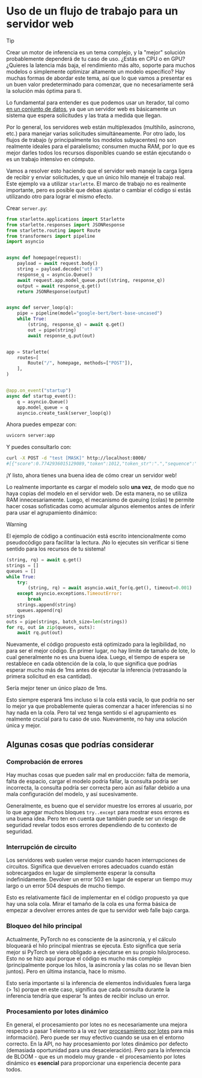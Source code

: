 <!--⚠️ Note that this file is in Markdown but contain specific syntax for our doc-builder (similar to MDX) that may not be
rendered properly in your Markdown viewer.
-->

# Uso de un flujo de trabajo para un servidor web

> [!TIP]
> Crear un motor de inferencia es un tema complejo, y la "mejor" solución probablemente dependerá de tu caso de uso. ¿Estás en CPU o en GPU? ¿Quieres la latencia más baja, el rendimiento más alto, soporte para muchos modelos o simplemente optimizar altamente un modelo específico? Hay muchas formas de abordar este tema, así que lo que vamos a presentar es un buen valor predeterminado para comenzar, que no necesariamente será la solución más óptima para ti.


Lo fundamental para entender es que podemos usar un iterador, tal como [en un conjunto de datos](pipeline_tutorial#uso-de-pipelines-en-un-conjunto-de-datos), ya que un servidor web es básicamente un sistema que espera solicitudes y las trata a medida que llegan.

Por lo general, los servidores web están multiplexados (multihilo, asíncrono, etc.) para manejar varias solicitudes simultáneamente. Por otro lado, los flujos de trabajo (y principalmente los modelos subyacentes) no son realmente ideales para el paralelismo; consumen mucha RAM, por lo que es mejor darles todos los recursos disponibles cuando se están ejecutando o es un trabajo intensivo en cómputo.

Vamos a resolver esto haciendo que el servidor web maneje la carga ligera de recibir y enviar solicitudes, y que un único hilo maneje el trabajo real. Este ejemplo va a utilizar `starlette`. El marco de trabajo no es realmente importante, pero es posible que debas ajustar o cambiar el código si estás utilizando otro para lograr el mismo efecto.

Crear `server.py`:

```py
from starlette.applications import Starlette
from starlette.responses import JSONResponse
from starlette.routing import Route
from transformers import pipeline
import asyncio


async def homepage(request):
    payload = await request.body()
    string = payload.decode("utf-8")
    response_q = asyncio.Queue()
    await request.app.model_queue.put((string, response_q))
    output = await response_q.get()
    return JSONResponse(output)


async def server_loop(q):
    pipe = pipeline(model="google-bert/bert-base-uncased")
    while True:
        (string, response_q) = await q.get()
        out = pipe(string)
        await response_q.put(out)


app = Starlette(
    routes=[
        Route("/", homepage, methods=["POST"]),
    ],
)


@app.on_event("startup")
async def startup_event():
    q = asyncio.Queue()
    app.model_queue = q
    asyncio.create_task(server_loop(q))
```

Ahora puedes empezar con:
```bash
uvicorn server:app
```

Y puedes consultarlo con:
```bash
curl -X POST -d "test [MASK]" http://localhost:8000/
#[{"score":0.7742936015129089,"token":1012,"token_str":".","sequence":"test."},...]
```

¡Y listo, ahora tienes una buena idea de cómo crear un servidor web!

Lo realmente importante es cargar el modelo solo **una vez**, de modo que no haya copias del modelo en el servidor web. De esta manera, no se utiliza RAM innecesariamente. Luego, el mecanismo de queuing (colas) te permite hacer cosas sofisticadas como acumular algunos elementos antes de inferir para usar el agrupamiento dinámico:

> [!WARNING]
> El ejemplo de código a continuación está escrito intencionalmente como pseudocódigo para facilitar la lectura.
> ¡No lo ejecutes sin verificar si tiene sentido para los recursos de tu sistema!

```py
(string, rq) = await q.get()
strings = []
queues = []
while True:
    try:
        (string, rq) = await asyncio.wait_for(q.get(), timeout=0.001)  # 1ms
    except asyncio.exceptions.TimeoutError:
        break
    strings.append(string)
    queues.append(rq)
strings
outs = pipe(strings, batch_size=len(strings))
for rq, out in zip(queues, outs):
    await rq.put(out)
```

Nuevamente, el código propuesto está optimizado para la legibilidad, no para ser el mejor código.
En primer lugar, no hay límite de tamaño de lote, lo cual generalmente no es una buena idea. Luego, el tiempo de espera se restablece en cada obtención de la cola, lo que significa que podrías esperar mucho más de 1ms antes de ejecutar la inferencia (retrasando la primera solicitud en esa cantidad).

Sería mejor tener un único plazo de 1ms.

Esto siempre esperará 1ms incluso si la cola está vacía, lo que podría no ser lo mejor ya que probablemente quieras comenzar a hacer inferencias si no hay nada en la cola. Pero tal vez tenga sentido si el agrupamiento es realmente crucial para tu caso de uso. Nuevamente, no hay una solución única y mejor.


## Algunas cosas que podrías considerar

### Comprobación de errores

Hay muchas cosas que pueden salir mal en producción: falta de memoria, falta de espacio, cargar el modelo podría fallar, la consulta podría ser incorrecta, la consulta podría ser correcta pero aún así fallar debido a una mala configuración del modelo, y así sucesivamente.

Generalmente, es bueno que el servidor muestre los errores al usuario, por lo que agregar muchos bloques `try..except` para mostrar esos errores es una buena idea. Pero ten en cuenta que también puede ser un riesgo de seguridad revelar todos esos errores dependiendo de tu contexto de seguridad.

### Interrupción de circuito

Los servidores web suelen verse mejor cuando hacen interrupciones de circuitos. Significa que devuelven errores adecuados cuando están sobrecargados en lugar de simplemente esperar la consulta indefinidamente. Devolver un error 503 en lugar de esperar un tiempo muy largo o un error 504 después de mucho tiempo.

Esto es relativamente fácil de implementar en el código propuesto ya que hay una sola cola. Mirar el tamaño de la cola es una forma básica de empezar a devolver errores antes de que tu servidor web falle bajo carga.

### Bloqueo del hilo principal

Actualmente, PyTorch no es consciente de la asincronía, y el cálculo bloqueará el hilo principal mientras se ejecuta. Esto significa que sería mejor si PyTorch se viera obligado a ejecutarse en su propio hilo/proceso. Esto no se hizo aquí porque el código es mucho más complejo (principalmente porque los hilos, la asincronía y las colas no se llevan bien juntos). Pero en última instancia, hace lo mismo.

Esto sería importante si la inferencia de elementos individuales fuera larga (> 1s) porque en este caso, significa que cada consulta durante la inferencia tendría que esperar 1s antes de recibir incluso un error.

### Procesamiento por lotes dinámico

En general, el procesamiento por lotes no es necesariamente una mejora respecto a pasar 1 elemento a la vez (ver [procesamiento por lotes](https://huggingface.co/docs/transformers/main_classes/pipelines#pipeline-batching) para más información). Pero puede ser muy efectivo cuando se usa en el entorno correcto. En la API, no hay procesamiento por lotes dinámico por defecto (demasiada oportunidad para una desaceleración). Pero para la inferencia de BLOOM - que es un modelo muy grande - el procesamiento por lotes dinámico es **esencial** para proporcionar una experiencia decente para todos.
